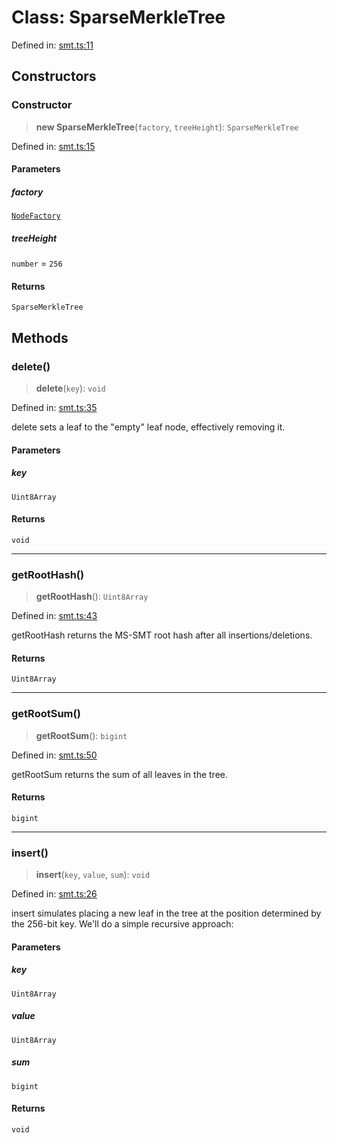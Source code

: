 # Class: SparseMerkleTree

Defined in: [smt.ts:11](https://github.com/dcdpr/did-btcr2-js/blob/4a717493e735221d072999f212891939f4de3f23/packages/smt/src/smt.ts#L11)

## Constructors

### Constructor

> **new SparseMerkleTree**(`factory`, `treeHeight`): `SparseMerkleTree`

Defined in: [smt.ts:15](https://github.com/dcdpr/did-btcr2-js/blob/4a717493e735221d072999f212891939f4de3f23/packages/smt/src/smt.ts#L15)

#### Parameters

##### factory

[`NodeFactory`](NodeFactory.md)

##### treeHeight

`number` = `256`

#### Returns

`SparseMerkleTree`

## Methods

### delete()

> **delete**(`key`): `void`

Defined in: [smt.ts:35](https://github.com/dcdpr/did-btcr2-js/blob/4a717493e735221d072999f212891939f4de3f23/packages/smt/src/smt.ts#L35)

delete sets a leaf to the "empty" leaf node, effectively removing it.

#### Parameters

##### key

`Uint8Array`

#### Returns

`void`

***

### getRootHash()

> **getRootHash**(): `Uint8Array`

Defined in: [smt.ts:43](https://github.com/dcdpr/did-btcr2-js/blob/4a717493e735221d072999f212891939f4de3f23/packages/smt/src/smt.ts#L43)

getRootHash returns the MS-SMT root hash after all insertions/deletions.

#### Returns

`Uint8Array`

***

### getRootSum()

> **getRootSum**(): `bigint`

Defined in: [smt.ts:50](https://github.com/dcdpr/did-btcr2-js/blob/4a717493e735221d072999f212891939f4de3f23/packages/smt/src/smt.ts#L50)

getRootSum returns the sum of all leaves in the tree.

#### Returns

`bigint`

***

### insert()

> **insert**(`key`, `value`, `sum`): `void`

Defined in: [smt.ts:26](https://github.com/dcdpr/did-btcr2-js/blob/4a717493e735221d072999f212891939f4de3f23/packages/smt/src/smt.ts#L26)

insert simulates placing a new leaf in the tree at the position
determined by the 256-bit key. We'll do a simple recursive approach:

#### Parameters

##### key

`Uint8Array`

##### value

`Uint8Array`

##### sum

`bigint`

#### Returns

`void`
